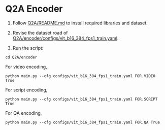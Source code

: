 # Q2A Encoder

1. Follow [Q2A/README.md](https://github.com/showlab/Q2A/blob/master/README.md) to install required libraries and dataset.

2. Revise the dataset road of [Q2A/encoder/configs/vit_b16_384_fps1_train.yaml](https://github.com/showlab/Q2A/blob/master/encoder/configs/vit_b16_384_fps1_train.yaml).

3. Run the script:

```
cd Q2A/encoder
```

For video encoding, 

```
python main.py --cfg configs/vit_b16_384_fps1_train.yaml FOR.VIDEO True
```

For script encoding, 

```
python main.py --cfg configs/vit_b16_384_fps1_train.yaml FOR.SCRIPT True
```

For QA encoding,

```
python main.py --cfg configs/vit_b16_384_fps1_train.yaml FOR.QA True
```

